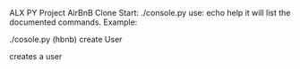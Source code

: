 ALX PY Project
AirBnB Clone
Start: ./console.py
use: echo help
it will list the documented commands.
Example: 

./cosole.py
(hbnb) create User

creates a user
